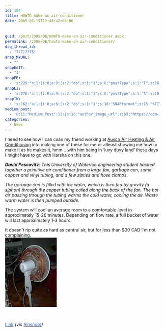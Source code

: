 ```yaml
---
id: 184
title: HOWTO make an air conditioner
date: 2005-06-15T12:48:42+00:00


guid: /post/2005/06/HOWTO-make-an-air-conditioner.aspx
permalink: /2005/06/howto-make-an-air-conditioner/
dsq_thread_id:
  - "77712775"
snap_MYURL:
  - ""
snapEdIT:
  - "1"
snapFB:
  - 's:229:"a:1:{i:0;a:9:{s:2:"do";s:1:"1";s:8:"postType";s:1:"T";s:10:"AttachPost";s:1:"2";s:10:"SNAPformat";s:10:"%FULLTEXT%";s:9:"isAutoImg";s:1:"A";s:8:"imgToUse";s:0:"";s:9:"isAutoURL";s:1:"A";s:8:"urlToUse";s:0:"";s:4:"doFB";s:1:"1";}}";'
snapLI:
  - 's:276:"a:1:{i:0;a:9:{s:2:"do";s:1:"1";s:8:"postType";s:1:"A";s:10:"SNAPformat";s:41:"New post has been published on %SITENAME%";s:12:"liMsgFormatT";s:14:"{Blog} %TITLE%";s:9:"isAutoImg";s:1:"A";s:8:"imgToUse";s:0:"";s:9:"isAutoURL";s:1:"A";s:8:"urlToUse";s:0:"";s:4:"doLI";s:1:"1";}}";'
snapTW:
  - 's:162:"a:1:{i:0;a:6:{s:2:"do";s:1:"1";s:10:"SNAPformat";s:15:"%TITLE% - %URL%";s:8:"attchImg";s:1:"1";s:9:"isAutoImg";s:1:"A";s:8:"imgToUse";s:0:"";s:4:"doTW";s:1:"1";}}";'
medium_post:
  - 'O:11:"Medium_Post":11:{s:16:"author_image_url";s:69:"https://cdn-images-1.medium.com/fit/c/200/200/0*nOSMyIhdQJ9325FH.jpeg";s:10:"author_url";s:26:"https://medium.com/@merill";s:11:"byline_name";N;s:12:"byline_email";N;s:10:"cross_link";s:2:"no";s:2:"id";s:12:"44181b27d246";s:21:"follower_notification";s:3:"yes";s:7:"license";s:19:"all-rights-reserved";s:14:"publication_id";s:12:"99858869fb3c";s:6:"status";s:6:"public";s:3:"url";s:69:"https://medium.com/@merill/howto-make-an-air-conditioner-44181b27d246";}'
categories:
  - News
---
```

<div class="PostInfos">

I need to see how I can coax my friend working at <a href="http://www.auscoair.com">Ausco Air Heating & Air Conditioning</a> into making one of these for me or atleast showing me how to make it as he makes it, hmm… with him being in ‘luvy duvy land’ these days I might have to go with Harsha on this one.

</div>
<div class="PostInfos"><em><strong>David Pescovitz</strong>: This University of Waterloo engineering student hacked together a primitive air conditioner from a large fan, garbage can, some copper and vinyl tubing, and a few zipties and hose clamps. </em></div>
<div class="PostInfos"></div>
<div class="PostInfos">

<em>The garbage can is filled with ice water, which is then fed by gravity (a siphon) through the copper tubing coiled along the back of the fan. The hot air passing through the tubing warms the cold water, cooling the air. Waste warm water is then pumped outside. </em>

The system will cool an average room to a comfortable level in approximately 15-20 minutes. Depending on flow rate, a full bucket of water will last approximately 1-3 hours.

It doesn't rip quite as hard as central air, but for less than $30 CAD I'm not complaining.<br clear="all" /><img src="/wp-content/uploads/contentbinary/05_2D06_2D15_2DWaterCooler.jpg" alt="Water Cooler" width="168" height="225" border="0" />

</div>
&nbsp;

<a href="http://mirror.lerfjhax.com/www.eng.uwaterloo.ca/~gmilburn/ac/"><span style="color: #355ea0;">Link</span></a> <em>(via <a href="http://hardware.slashdot.org/article.pl?sid=05/06/13/2036200&amp;tid=222&amp;tid=126"><span style="color: #355ea0;">Slashdot</span></a>)</em>